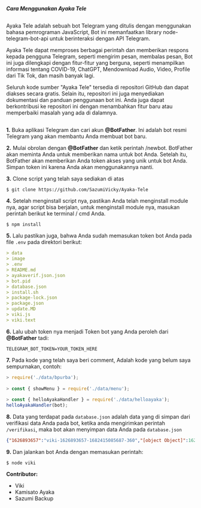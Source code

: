 <h5> Cara Menggunakan Ayaka Tele</h5>

##

<p>Ayaka Tele adalah sebuah bot Telegram yang ditulis dengan menggunakan bahasa pemrograman JavaScript, Bot ini memanfaatkan library node-telegram-bot-api untuk berinteraksi dengan API Telegram.

Ayaka Tele dapat memproses berbagai perintah dan memberikan respons kepada pengguna Telegram, seperti mengirim pesan, membalas pesan, Bot ini juga dilengkapi dengan fitur-fitur yang berguna, seperti menampilkan informasi tentang COVID-19, ChatGPT, Mendownload Audio, Video, Profile dari Tik Tok, dan masih banyak lagi.

Seluruh kode sumber "Ayaka Tele" tersedia di repositori GitHub dan dapat diakses secara gratis. Selain itu, repositori ini juga menyediakan dokumentasi dan panduan penggunaan bot ini. Anda juga dapat berkontribusi ke repositori ini dengan menambahkan fitur baru atau memperbaiki masalah yang ada di dalamnya.</p>

##

<p><b>1.</b> Buka aplikasi Telegram dan cari akun <b>@BotFather</b>. Ini adalah bot resmi Telegram yang akan membantu Anda membuat bot baru.</p>



<p><b>2.</b> Mulai obrolan dengan <b>@BotFather</b> dan ketik perintah /newbot. BotFather akan meminta Anda untuk memberikan nama untuk bot Anda. Setelah itu, BotFather akan memberikan Anda token akses yang unik untuk bot Anda. Simpan token ini karena Anda akan menggunakannya nanti.</p>



<p> <b>3.</b> Clone script yang telah saya sediakan di atas</p>

```
$ git clone https://github.com/SazumiVicky/Ayaka-Tele
```



<p><b>4.</b> Setelah menginstall script nya, pastikan Anda telah menginstall module nya, agar script bisa berjalan, untuk menginstall module nya, masukan perintah berikut ke terminal / cmd Anda.</p>

```
$ npm install
```
<p><b>5.</b> Lalu pastikan juga, bahwa Anda sudah memasukan token bot Anda pada file <code>.env</code> pada direktori berikut:</p>

```yaml
> data
> image
> .env
> README.md
> ayakaverif.json.json
> bot.pid
> database.json
> install.sh
> package-lock.json
> package.json
> update.MD
> viki.js
> viki.text
```
<p><b>6.</b> Lalu ubah token nya menjadi Token bot yang Anda peroleh dari <b>@BotFather</b> tadi:
  
```
TELEGRAM_BOT_TOKEN=YOUR_TOKEN_HERE
```
  
<p><b>7.</b> Pada kode yang telah saya beri comment, Adalah kode yang belum saya sempurnakan, contoh:
  
```javascript
> require('./data/bpurba');
  
> const { showMenu } = require('./data/menu');
  
> const { helloAyakaHandler } = require('./data/helloayaka');
helloAyakaHandler(bot);
```
<p><b>8.</b> Data yang terdapat pada <code>database.json</code> adalah data yang di simpan dari verifikasi data Anda pada bot, ketika anda mengirimkan perintah <code>/verifikasi</code>, maka bot akan menyimpan data Anda pada <code>database.json</code>

```json
{"1626893657":"viki-1626893657-1682415085687-360","[object Object]":1626893657,"5941228478":"viki-5941228478-1682328941731-180"}
```
<p><b>9.</b> Dan jalankan bot Anda dengan memasukan perintah:</p>

```
$ node viki
```

<b>Contributor:</b>

- Viki
- Kamisato Ayaka
- Sazumi Backup
